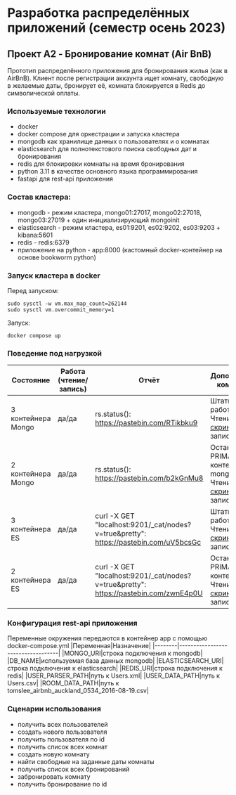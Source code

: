 # Разработка распределённых приложений (семестр осень 2023)
## Проект A2 - Бронирование комнат (Air BnB)

Прототип распределённого приложения для бронирования жилья (как в AirBnB). Клиент после регистрации аккаунта ищет комнату, свободную в желаемые даты, бронирует её, комната блокируется в Redis до символической оплаты.

### Используемые технологии
- docker
- docker compose для оркестрации и запуска кластера
- mongodb как хранилище данных о пользователях и о комнатах
- elasticsearch для полнотекстового поиска свободных дат и бронирования 
- redis для блокировки комнаты на время бронирования
- python 3.11 в качестве основного языка программирования
- fastapi для rest-api приложения

### Состав кластера:
- mongodb - режим кластера, mongo01:27017, mongo02:27018, mongo03:27019 + один инициализирующий mongoinit
- elasticsearch - режим кластера, es01:9201, es02:9202, es03:9203 + kibana:5601
- redis - redis:6379
- приложение на python - app:8000 (кастомный docker-контейнер на основе bookworm python)

### Запуск кластера в docker
Перед запуском:
```
sudo sysctl -w vm.max_map_count=262144
sudo sysctl vm.overcommit_memory=1
```
Запуск:
```
docker compose up
```

### Поведение под нагрузкой
| Состояние          | Работа (чтение/запись) | Отчёт | Дополнительные комментарии|
|---|---|---|---|
| 3 контейнера Mongo | да/да | rs.status(): https://pastebin.com/RTikbku9 | Штатный режим работы кластера. Чтение: [скриншот](https://fastpic.org/view/123/2024/0301/acff4e6955725492b7c2b80f36df51b0.png.html), запись: [скриншот](https://fastpic.org/view/123/2024/0301/5599b1e453b9f9846a34782f2e69bc5c.png.html)
| 2 контейнера Mongo | да/да | rs.status(): https://pastebin.com/b2kGnMu8 | Остановлен PRIMARY-контейнер mongo01. Чтение: [скриншот](https://fastpic.org/view/123/2024/0301/685e9585e4f8c3d891cae48f82a7e862.png.html), запись: [скриншот](https://fastpic.org/view/123/2024/0301/275d9efc462ee224b4c94c9ba90ed8e1.png.html) 
| 3 контейнера ES | да/да | curl -X GET "localhost:9201/_cat/nodes?v=true&pretty": https://pastebin.com/uV5bcsGc | Штатный режим работы кластера. Чтение: [скриншот](https://fastpic.org/view/123/2024/0301/dd6735390e9cc48f0a4937b8aa3217c4.png.html), запись: [скриншот](https://fastpic.org/view/123/2024/0301/_c55263403275f28a9976909221fb23b6.png.html)
| 2 контейнера ES | да/да | curl -X GET "localhost:9201/_cat/nodes?v=true&pretty": https://pastebin.com/zwnE4p0U | Остановлен PRIMARY-контейнер es03. Чтение: [скриншот](https://fastpic.org/view/123/2024/0301/452ca130af689e309c9335ccb7001f93.png.html), запись: [скриншот](https://fastpic.org/view/123/2024/0301/_ab426f4e7e50f58bc361446546b0d4c8.png.html)

### Конфигурация rest-api приложения
Переменные окружения передаются в контейнер app с помощью docker-compose.yml
|Переменная|Назначение|
|--------|-----------------------------------|
|MONGO_URI|строка подключения к mongodb|
|DB_NAME|используемая база данных mongodb|
|ELASTICSEARCH_URI|строка подключения к elasticsearch|
|REDIS_URI|строка подключения к redis|
|USER_PARSER_PATH|путь к Users.xml|
|USER_DATA_PATH|путь к Users.сsv|
|ROOM_DATA_PATH|путь к tomslee_airbnb_auckland_0534_2016-08-19.csv|

### Сценарии использования
- получить всех пользователей
- создать нового пользователя
- получить пользователя по id
- получить список всех комнат
- создать новую комнату
- найти свободные на заданные даты комнаты
- получить список всех бронирований
- забронировать комнату
- получить бронирование по id
